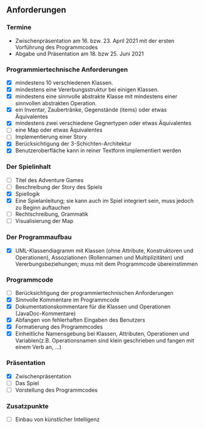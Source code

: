 ## Anforderungen

### Termine
- Zwischenpräsentation am 16. bzw. 23. April 2021 mit der ersten Vorführung des Programmcodes
- Abgabe und Präsentation am 18. bzw 25. Juni 2021

### Programmiertechnische Anforderungen
- [x] mindestens 10 verschiedenen Klassen.
- [x] mindestens eine Vererbungsstruktur bei einigen Klassen.
- [x] mindestens eine sinnvolle abstrakte Klasse mit mindestens einer sinnvollen abstrakten Operation.
- [x] ein Inventar, Zaubertränke, Gegenstände (items) oder etwas Äquivalentes
- [x] mindestens zwei verschiedene Gegnertypen oder etwas Äquivalentes
- [ ] eine Map oder etwas Äquivalentes
- [ ] Implementierung einer Story
- [x] Berücksichtigung der 3-Schichten-Architektur
- [x] Benutzeroberfläche kann in reiner Textform implementiert werden

### Der Spielinhalt
- [ ] Titel des Adventure Games
- [ ] Beschreibung der Story des Spiels
- [x] Spiellogik
- [x] Eine Spielanleitung; sie kann auch im Spiel integriert sein, muss jedoch zu Beginn auftauchen
- [ ] Rechtschreibung, Grammatik
- [ ] Visualisierung der Map

### Der Programmaufbau
- [x] UML-Klassendiagramm mit Klassen (ohne Attribute, Konstruktoren und Operationen), Assoziationen (Rollennamen und Multiplizitäten) und Vererbungsbeziehungen; muss mit dem Programmcode übereinstimmen

### Programmcode
- [ ] Berücksichtigung der programmiertechnischen Anforderungen
- [x] Sinnvolle Kommentare im Programmcode
- [x] Dokumentationskommentare für die Klassen und Operationen (JavaDoc-Kommentare)
- [x] Abfangen von fehlerhaften Eingaben des Benutzers
- [x] Formatierung des Programmcodes
- [x] Einheitliche Namensgebung bei Klassen, Attributen, Operationen und Variablen(z.B. Operationsnamen sind klein geschrieben und fangen mit einem Verb an, ...)

### Präsentation
- [x] Zwischenpräsentation
- [ ] Das Spiel
- [ ] Vorstellung des Programmcodes

### Zusatzpunkte
- [ ] Einbau von künstlicher Intelligenz
